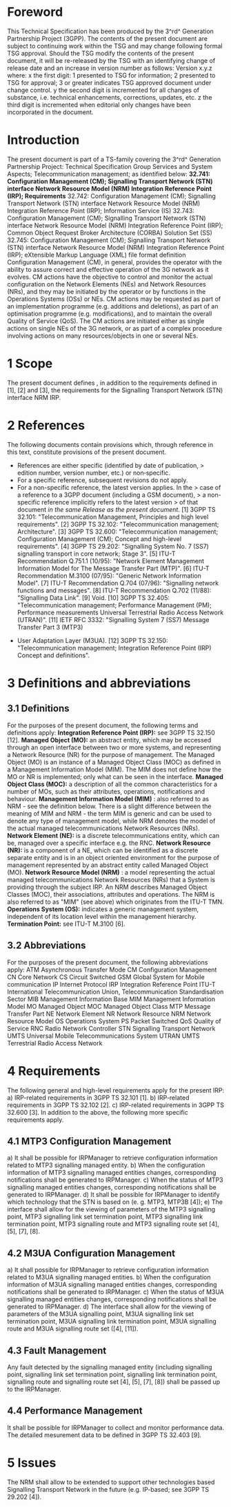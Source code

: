 # Foreword
This Technical Specification has been produced by the 3^rd^ Generation
Partnership Project (3GPP).
The contents of the present document are subject to continuing work within the
TSG and may change following formal TSG approval. Should the TSG modify the
contents of the present document, it will be re-released by the TSG with an
identifying change of release date and an increase in version number as
follows:
Version x.y.z
where:
x the first digit:
1 presented to TSG for information;
2 presented to TSG for approval;
3 or greater indicates TSG approved document under change control.
y the second digit is incremented for all changes of substance, i.e. technical
enhancements, corrections, updates, etc.
z the third digit is incremented when editorial only changes have been
incorporated in the document.
# Introduction
The present document is part of a TS-family covering the 3^rd^ Generation
Partnership Project: Technical Specification Group Services and System
Aspects; Telecommunication management; as identified below:
**32.741: Configuration Management (CM); Signalling Transport Network (STN)
interface Network Resource Model (NRM) Integration Reference Point (IRP);
Requirements**
32.742: Configuration Management (CM); Signalling Transport Network (STN)
interface Network Resource Model (NRM) Integration Reference Point (IRP);
Information Service (IS)
32.743: Configuration Management (CM); Signalling Transport Network (STN)
interface Network Resource Model (NRM) Integration Reference Point (IRP);
Common Object Request Broker Architecture (CORBA) Solution Set (SS)
32.745: Configuration Management (CM); Signalling Transport Network (STN)
interface Network Resource Model (NRM) Integration Reference Point (IRP);
eXtensible Markup Language (XML) file format definition
Configuration Management (CM), in general, provides the operator with the
ability to assure correct and effective operation of the 3G network as it
evolves. CM actions have the objective to control and monitor the actual
configuration on the Network Elements (NEs) and Network Resources (NRs), and
they may be initiated by the operator or by functions in the Operations
Systems (OSs) or NEs.
CM actions may be requested as part of an implementation programme (e.g.
additions and deletions), as part of an optimisation programme (e.g.
modifications), and to maintain the overall Quality of Service (QoS). The CM
actions are initiated either as single actions on single NEs of the 3G
network, or as part of a complex procedure involving actions on many
resources/objects in one or several NEs.
# 1 Scope
The present document defines , in addition to the requirements defined in [1],
[2] and [3], the requirements for the Signalling Transport Network (STN)
interface NRM IRP.
# 2 References
The following documents contain provisions which, through reference in this
text, constitute provisions of the present document.
  * References are either specific (identified by date of publication, > edition number, version number, etc.) or non‑specific.
  * For a specific reference, subsequent revisions do not apply.
  * For a non-specific reference, the latest version applies. In the > case of a reference to a 3GPP document (including a GSM document), > a non-specific reference implicitly refers to the latest version > of that document _in the same Release as the present document_.
[1] 3GPP TS 32.101: \"Telecommunication Management, Principles and high level
requirements\".
[2] 3GPP TS 32.102: \"Telecommunication management; Architecture\".
[3] 3GPP TS 32.600: \"Telecommunication management; Configuration Management
(CM); Concept and high-level requirements\".
[4] 3GPP TS 29.202: \"Signalling System No. 7 (SS7) signalling transport in
core network; Stage 3\".
[5] ITU-T Recommendation Q.751.1 (10/95): \"Network Element Management
Information Model for The Message Transfer Part (MTP)\".
[6] ITU-T Recommendation M.3100 (07/95): \"Generic Network Information
Model\".
[7] ITU-T Recommendation Q.704 (07/96): \"Signalling network functions and
messages\".
[8] ITU-T Recommendation Q.702 (11/88): \"Signalling Data Link\".
[9] Void.
[10] 3GPP TS 32.405: \"Telecommunication management; Performance Management
(PM); Performance measurements Universal Terrestrial Radio Access Network
(UTRAN)\".
[11] IETF RFC 3332: \"Signalling System 7 (SS7) Message Transfer Part 3 (MTP3)
- User Adaptation Layer (M3UA).
[12] 3GPP TS 32.150: \"Telecommunication management; Integration Reference
Point (IRP) Concept and definitions\".
# 3 Definitions and abbreviations
## 3.1 Definitions
For the purposes of the present document, the following terms and definitions
apply:
**Integration Reference Point (IRP):** see 3GPP TS 32.150 [12].
**Managed Object (MO):** an abstract entity, which may be accessed through an
open interface between two or more systems, and representing a Network
Resource (NR) for the purpose of management. The Managed Object (MO) is an
instance of a Managed Object Class (MOC) as defined in a Management
Information Model (MIM). The MIM does not define how the MO or NR is
implemented; only what can be seen in the interface.
**Managed Object Class (MOC):** a description of all the common
characteristics for a number of MOs, such as their attributes, operations,
notifications and behaviour.
**Management Information Model (MIM)** : also referred to as NRM - see the
definition below. There is a slight difference between the meaning of MIM and
NRM - the term MIM is generic and can be used to denote any type of management
model, while NRM denotes the model of the actual managed telecommunications
Network Resources (NRs).
**Network Element (NE):** is a discrete telecommunications entity, which can
be, managed over a specific interface e.g. the RNC.
**Network Resource (NR):** is a component of a NE, which can be identified as
a discrete separate entity and is in an object oriented environment for the
purpose of management represented by an abstract entity called Managed Object
(MO).
**Network Resource Model (NRM)** : a model representing the actual managed
telecommunications Network Resources (NRs) that a System is providing through
the subject IRP. An NRM describes Managed Object Classes (MOC), their
associations, attributes and operations. The NRM is also referred to as
\"MIM\" (see above) which originates from the ITU-T TMN.
**Operations System (OS):** indicates a generic management system, independent
of its location level within the management hierarchy.
**Termination Point:** see ITU-T M.3100 [6].
## 3.2 Abbreviations
For the purposes of the present document, the following abbreviations apply:
ATM Asynchronous Transfer Mode
CM Configuration Management
CN Core Network
CS Circuit Switched
GSM Global System for Mobile communication
IP Internet Protocol
IRP Integration Reference Point
ITU-T International Telecommunication Union, Telecommunication Standardisation
Sector
MIB Management Information Base
MIM Management Information Model
MO Managed Object
MOC Managed Object Class
MTP Message Transfer Part
NE Network Element
NR Network Resource
NRM Network Resource Model
OS Operations System
PS Packet Switched
QoS Quality of Service
RNC Radio Network Controller
STN Signalling Transport Network
UMTS Universal Mobile Telecommunications System
UTRAN UMTS Terrestrial Radio Access Network
# 4 Requirements
The following general and high-level requirements apply for the present IRP:
a) IRP-related requirements in 3GPP TS 32.101 [1].
b) IRP-related requirements in 3GPP TS 32.102 [2].
c) IRP-related requirements in 3GPP TS 32.600 [3].
In addition to the above, the following more specific requirements apply.
## 4.1 MTP3 Configuration Management
a) It shall be possible for IRPManager to retrieve configuration information
related to MTP3 signalling managed entity.
b) When the configuration information of MTP3 signalling managed entities
changes, corresponding notifications shall be generated to IRPManager.
c) When the status of MTP3 signalling managed entities changes, corresponding
notifications shall be generated to IRPManager.
d) It shall be possible for IRPManager to identify which technology that the
STN is based on (e. g. MTP3, MTP3B [4]);
e) The interface shall allow for the viewing of parameters of the MTP3
signalling point, MTP3 signalling link set termination point, MTP3 signalling
link termination point, MTP3 signalling route and MTP3 signalling route set
[4], [5], [7], [8].
## 4.2 M3UA Configuration Management
a) It shall possible for IRPManager to retrieve configuration information
related to M3UA signalling managed entities.
b) When the configuration information of M3UA signalling managed entities
changes, corresponding notifications shall be generated to IRPManager.
c) When the status of M3UA signalling managed entities changes, corresponding
notifications shall be generated to IRPManager.
d) The interface shall allow for the viewing of parameters of the M3UA
signalling point, M3UA signalling link set termination point, M3UA signalling
link termination point, M3UA signalling route and M3UA signalling route set
([4], [11]).
## 4.3 Fault Management
Any fault detected by the signalling managed entity (including signalling
point, signalling link set termination point, signalling link termination
point, signalling route and signalling route set [4], [5], [7], [8]) shall be
passed up to the IRPManager.
## 4.4 Performance Management
It shall be possible for IRPManager to collect and monitor performance data.
The detailed mesurement data to be defined in 3GPP TS 32.403 [9].
# 5 Issues
The NRM shall allow to be extended to support other technologies based
Signalling Transport Network in the future (e.g. IP-based; see 3GPP TS 29.202
[4]).
#